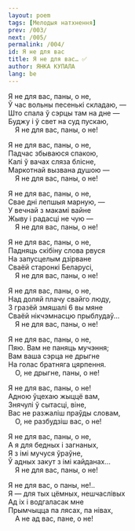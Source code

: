```yaml
---
layout: poem
tags: [Мелодыя натхнення]
prev: /003/
next: /005/
permalink: /004/
id: Я не для вас
title: Я не для вас… ✅
author: ЯНКА КУПАЛА
lang: be
---
```



Я не для вас, паны, о не,  
Ў час вольны песенькі складаю, —  
Што спала ў сэрцы там на дне —  
Буджу і ў свет на суд пускаю,  
 Я не для вас, паны, о не!

Я не для вас, паны, о не,  
Падчас збываюся спакою,  
Калі ў вачах сляза блісне,  
Маркотнай вызвана душою —  
 Я не для вас, паны, о не!

Я не для вас, паны, о не,  
Свае дні лепшыя марную, —  
У вечнай з макамі вайне  
Жыву і радасці не чую —  
 Я не для вас, паны, о не!

Я не для вас, паны, о не,  
Падняць скібіну слова рвуся  
На запусцелым дзірване  
Сваёй старонкі Беларусі,  
 Я не для вас, паны, о не!

Я не для вас, паны, о не,  
Над доляй плачу свайго люду,  
3 гразёй змяшалі 6 вы мяне  
Сваёй нікчэмнасцю прыблудаў...  
 Я не для вас, паны, о не!

Я не для вас, паны, о не,  
Пяю. Вам не паняць мучэння;  
Вам ваша сэрца не дрыгне  
На голас братняга цярпення.  
 О, не дрыгне, паны, о не!

Я не для вас, паны, о не!  
Адною ўцехаю жыццё вам,  
Знячулі ў сытасці, віне,  
Вас не разжаліш праўды словам,  
 О, не разбудзіш вас, о не!

Я не для вас, паны, о не,  
А я для бедных і загнаных,  
Я з імі мучуся ўраўне,  
Ў адных закут з імі кайданах...  
 Я не для вас, паны, о не!

Я не для вас, о паны, не!..  
Я — для тых цёмных, нешчаслівых  
Ад іх і водгаласак мне  
Прымчыцца па лясах, па нівах,  
 А не ад вас, пане, о не!